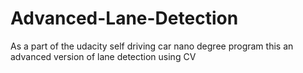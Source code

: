 # Advanced-Lane-Detection
As a part of the udacity self driving car nano degree program this an advanced version of lane detection using CV
